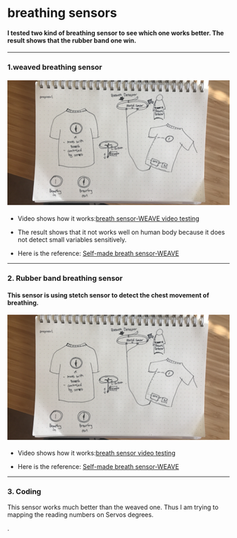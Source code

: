 # breathing sensors

#### I tested two kind of breathing sensor to see which one works better. The result shows that the rubber band one win.

---------------------------------------------------------------------------------------------------------------------------------
### 1.weaved breathing sensor 

#### ![](https://github.com/danqian/mechatronic-2019/blob/master/Final%20Project/Proposal/proposal.png)

* Video shows how it works:[breath sensor-WEAVE video testing](https://www.instructables.com/id/DIY-Breath-Sensor-with-Arduino-Conductive-Knitted-/)

* The result shows that it not works well on human body because it does not detect small variables sensitively.

* Here is the reference: [Self-made breath sensor-WEAVE](https://www.instructables.com/id/DIY-Breath-Sensor-with-Arduino-Conductive-Knitted-/)


---------------------------------------------------------------------------------------------------------------------------------
### 2. Rubber band breathing sensor
#### This sensor is using stetch sensor to detect the chest movement of breathing. 

#### ![](https://github.com/danqian/mechatronic-2019/blob/master/Final%20Project/Proposal/proposal.png)

* Video shows how it works:[breath sensor video testing](https://www.instructables.com/id/DIY-Breath-Sensor-with-Arduino-Conductive-Knitted-/)

* Here is the reference: [Self-made breath sensor-WEAVE](https://www.instructables.com/id/DIY-Breath-Sensor-with-Arduino-Conductive-Knitted-/)


---------------------------------------------------------------------------------------------------------------------------------
### 3. Coding
This sensor works much better than the weaved one. Thus I am trying to mapping the reading numbers on Servos degrees.

.
